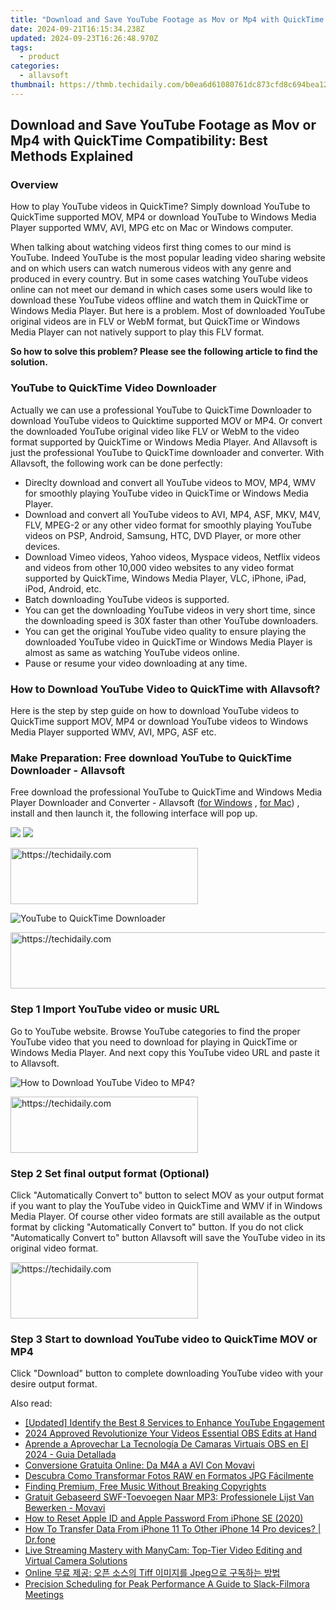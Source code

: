 ```yaml
---
title: "Download and Save YouTube Footage as Mov or Mp4 with QuickTime Compatibility: Best Methods Explained"
date: 2024-09-21T16:15:34.238Z
updated: 2024-09-23T16:26:48.970Z
tags:
  - product
categories:
  - allavsoft
thumbnail: https://thmb.techidaily.com/b0ea6d61080761dc873cfd8c694bea1246e45e087ea28aa28a47640ed6e89f83.jpg
---
```


## Download and Save YouTube Footage as Mov or Mp4 with QuickTime Compatibility: Best Methods Explained

### Overview

How to play YouTube videos in QuickTime? Simply download YouTube to QuickTime supported MOV, MP4 or download YouTube to Windows Media Player supported WMV, AVI, MPG etc on Mac or Windows computer.

When talking about watching videos first thing comes to our mind is YouTube. Indeed YouTube is the most popular leading video sharing website and on which users can watch numerous videos with any genre and produced in every country. But in some cases watching YouTube videos online can not meet our demand in which cases some users would like to download these YouTube videos offline and watch them in QuickTime or Windows Media Player. But here is a problem. Most of downloaded YouTube original videos are in FLV or WebM format, but QuickTime or Windows Media Player can not natively support to play this FLV format.

**So how to solve this problem? Please see the following article to find the solution.**

### YouTube to QuickTime Video Downloader

Actually we can use a professional YouTube to QuickTime Downloader to download YouTube videos to Quicktime supported MOV or MP4\. Or convert the downloaded YouTube original video like FLV or WebM to the video format supported by QuickTime or Windows Media Player. And Allavsoft is just the professional YouTube to QuickTime downloader and converter. With Allavsoft, the following work can be done perfectly:

* Direclty download and convert all YouTube videos to MOV, MP4, WMV for smoothly playing YouTube video in QuickTime or Windows Media Player.
* Download and convert all YouTube videos to AVI, MP4, ASF, MKV, M4V, FLV, MPEG-2 or any other video format for smoothly playing YouTube videos on PSP, Android, Samsung, HTC, DVD Player, or more other devices.
* Download Vimeo videos, Yahoo videos, Myspace videos, Netflix videos and videos from other 10,000 video websites to any video format supported by QuickTime, Windows Media Player, VLC, iPhone, iPad, iPod, Android, etc.
* Batch downloading YouTube videos is supported.
* You can get the downloading YouTube videos in very short time, since the downloading speed is 30X faster than other YouTube downloaders.
* You can get the original YouTube video quality to ensure playing the downloaded YouTube video in QuickTime or Windows Media Player is almost as same as watching YouTube videos online.
* Pause or resume your video downloading at any time.

### How to Download YouTube Video to QuickTime with Allavsoft?

Here is the step by step guide on how to download YouTube videos to QuickTime support MOV, MP4 or download YouTube videos to Windows Media Player supported WMV, AVI, MPG, ASF etc.

### Make Preparation: Free download YouTube to QuickTime Downloader - Allavsoft

Free download the professional YouTube to QuickTime and Windows Media Player Downloader and Converter - Allavsoft ([for Windows](https://tools.techidaily.com/allavsoft/products/) , [for Mac](https://tools.techidaily.com/allavsoft/products/)) , install and then launch it, the following interface will pop up.

[![](https://www.allavsoft.com/how-to/../images/how-to/free-download-win.jpg)](https://tools.techidaily.com/allavsoft/products/) [![](https://www.allavsoft.com/how-to/../images/how-to/free-download-mac.jpg)](https://tools.techidaily.com/allavsoft/products/)

<!-- affiliate ads begin -->
<a href="https://aligracehair.sjv.io/c/5597632/1972693/19272" target="_top" id="1972693">
  <img src="//a.impactradius-go.com/display-ad/19272-1972693" border="0" alt="https://techidaily.com" width="300" height="90"/>
</a>
<img height="0" width="0" src="https://aligracehair.sjv.io/i/5597632/1972693/19272" style="position:absolute;visibility:hidden;" border="0" />
<!-- affiliate ads end -->

![YouTube to QuickTime Downloader](https://www.allavsoft.com/how-to/../images/allavsoft/screen-shot-600.jpg)

<!-- affiliate ads begin -->
<a href="https://review-au.sjv.io/c/5597632/2098702/14409" target="_top" id="2098702">
  <img src="//a.impactradius-go.com/display-ad/14409-2098702" border="0" alt="https://techidaily.com" width="728" height="90"/>
</a>
<img height="0" width="0" src="https://review-au.sjv.io/i/5597632/2098702/14409" style="position:absolute;visibility:hidden;" border="0" />
<!-- affiliate ads end -->

### Step 1 Import YouTube video or music URL

Go to YouTube website. Browse YouTube categories to find the proper YouTube video that you need to download for playing in QuickTime or Windows Media Player. And next copy this YouTube video URL and paste it to Allavsoft.

![How to Download YouTube Video to MP4?](https://www.allavsoft.com/how-to/../images/how-to/download-rtmp-video/download-rtmp-video.jpg)

<!-- affiliate ads begin -->
<a href="https://laganoo.pxf.io/c/5597632/1657395/16446" target="_top" id="1657395">
  <img src="//a.impactradius-go.com/display-ad/16446-1657395" border="0" alt="https://techidaily.com" width="300" height="90"/>
</a>
<img height="0" width="0" src="https://laganoo.pxf.io/i/5597632/1657395/16446" style="position:absolute;visibility:hidden;" border="0" />
<!-- affiliate ads end -->

### Step 2 Set final output format (Optional)

Click "Automatically Convert to" button to select MOV as your output format if you want to play the YouTube video in QuickTime and WMV if in Windows Media Player. Of course other video formats are still available as the output format by clicking "Automatically Convert to" button. If you do not click "Automatically Convert to" button Allavsoft will save the YouTube video in its original video format.

<!-- affiliate ads begin -->
<a href="https://aligracehair.sjv.io/c/5597632/2135400/19272" target="_top" id="2135400">
  <img src="//a.impactradius-go.com/display-ad/19272-2135400" border="0" alt="https://techidaily.com" width="300" height="90"/>
</a>
<img height="0" width="0" src="https://aligracehair.sjv.io/i/5597632/2135400/19272" style="position:absolute;visibility:hidden;" border="0" />
<!-- affiliate ads end -->

### Step 3 Start to download YouTube video to QuickTime MOV or MP4

Click "Download" button to complete downloading YouTube video with your desire output format.

<ins class="adsbygoogle"
     style="display:block"
     data-ad-format="autorelaxed"
     data-ad-client="ca-pub-7571918770474297"
     data-ad-slot="1223367746"></ins>

<ins class="adsbygoogle"
     style="display:block"
     data-ad-client="ca-pub-7571918770474297"
     data-ad-slot="8358498916"
     data-ad-format="auto"
     data-full-width-responsive="true"></ins>

<span class="atpl-alsoreadstyle">Also read:</span>
<div><ul>
<li><a href="https://facebook-record-videos.techidaily.com/updated-identify-the-best-8-services-to-enhance-youtube-engagement/"><u>[Updated] Identify the Best 8 Services to Enhance YouTube Engagement</u></a></li>
<li><a href="https://screen-sharing-recording.techidaily.com/2024-approved-revolutionize-your-videos-essential-obs-edits-at-hand/"><u>2024 Approved Revolutionize Your Videos Essential OBS Edits at Hand</u></a></li>
<li><a href="https://win-tips.techidaily.com/aprende-a-aprovechar-la-tecnologia-de-camaras-virtuais-obs-en-el-2024-guia-detallada/"><u>Aprende a Aprovechar La Tecnología De Camaras Virtuais OBS en El 2024 - Guia Detallada</u></a></li>
<li><a href="https://win-tips.techidaily.com/conversione-gratuita-online-da-m4a-a-avi-con-movavi/"><u>Conversione Gratuita Online: Da M4A a AVI Con Movavi</u></a></li>
<li><a href="https://win-tips.techidaily.com/descubra-como-transformar-fotos-raw-en-formatos-jpg-facilmente/"><u>Descubra Como Transformar Fotos RAW en Formatos JPG Fácilmente</u></a></li>
<li><a href="https://youtube-clips.techidaily.com/finding-premium-free-music-without-breaking-copyrights/"><u>Finding Premium, Free Music Without Breaking Copyrights</u></a></li>
<li><a href="https://win-tips.techidaily.com/gratuit-gebaseerd-swf-toevoegen-naar-mp3-professionele-lijst-van-bewerken-movavi/"><u>Gratuit Gebaseerd SWF-Toevoegen Naar MP3: Professionele Lijst Van Bewerken - Movavi</u></a></li>
<li><a href="https://apple-account.techidaily.com/how-to-reset-apple-id-and-apple-password-from-iphone-se-2020-by-drfone-ios/"><u>How to Reset Apple ID and Apple Password From iPhone SE (2020)</u></a></li>
<li><a href="https://blog-min.techidaily.com/how-to-transfer-data-from-iphone-11-to-other-iphone-14-pro-devices-drfone-by-drfone-transfer-data-from-ios-transfer-data-from-ios/"><u>How To Transfer Data From iPhone 11 To Other iPhone 14 Pro devices? | Dr.fone</u></a></li>
<li><a href="https://discover-help.techidaily.com/live-streaming-mastery-with-manycam-top-tier-video-editing-and-virtual-camera-solutions/"><u>Live Streaming Mastery with ManyCam: Top-Tier Video Editing and Virtual Camera Solutions</u></a></li>
<li><a href="https://win-tips.techidaily.com/online-tiff-jpeg/"><u>Online 무료 제공: 오픈 소스의 Tiff 이미지를 Jpeg으로 구독하는 방법</u></a></li>
<li><a href="https://on-screen-recording.techidaily.com/precision-scheduling-for-peak-performance-a-guide-to-slack-filmora-meetings/"><u>Precision Scheduling for Peak Performance A Guide to Slack-Filmora Meetings</u></a></li>
</ul></div>

